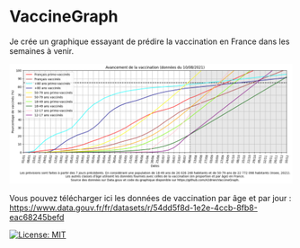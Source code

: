 # VaccineGraph
Je crée un graphique essayant de prédire la vaccination en France dans les semaines à venir.

<img src="Objectifs Vaccination 2021-08-10.png" width="1000">

Vous pouvez télécharger ici les données de vaccination par âge et par jour : https://www.data.gouv.fr/fr/datasets/r/54dd5f8d-1e2e-4ccb-8fb8-eac68245befd

[![License: MIT](https://img.shields.io/badge/License-MIT-yellow.svg)](https://opensource.org/licenses/MIT)
